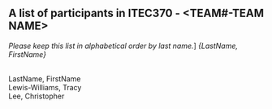 A list of participants in ITEC370 - <TEAM#-TEAM NAME>
-------------------------------------------------------
*Please keep this list in alphabetical order by last name.*]
*{LastName, FirstName}*

<br/>LastName, FirstName
<br/>Lewis-Williams, Tracy
<br/>Lee, Christopher
